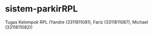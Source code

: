 # sistem-parkirRPL
Tugas Kelompok RPL (Yandre (3311811081), Fariz (3311811087), Michael (3311811082)) 
